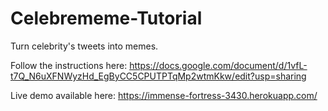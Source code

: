 # Celebrememe-Tutorial
Turn celebrity's tweets into memes.

Follow the instructions here: https://docs.google.com/document/d/1vfL-t7Q_N6uXFNWyzHd_EgByCC5CPUTPTqMp2wtmKkw/edit?usp=sharing

Live demo available here: https://immense-fortress-3430.herokuapp.com/
